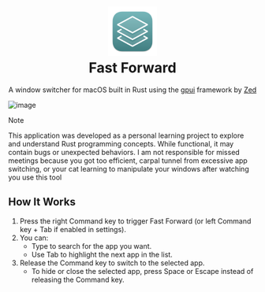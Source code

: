 <h1 align="center">
	<img src="./assets/app_icon.png" width="100" alt="Icon"/><br/>
	Fast Forward
</h1>

<p align="center">
	A window switcher for macOS built in Rust using the <a href="https://www.gpui.rs/">gpui</a> framework by <a href="https://zed.dev/">Zed</a>
</p>

![image](https://github.com/user-attachments/assets/9f7d272d-9244-46e8-afc8-debfc4d1261e)

> [!NOTE]
> This application was developed as a personal learning project to explore and understand Rust programming concepts. While functional, it may contain bugs or unexpected behaviors. I am not responsible for missed meetings because you got too efficient, carpal tunnel from excessive app switching, or your cat learning to manipulate your windows after watching you use this tool

## How It Works

1. Press the right Command key to trigger Fast Forward (or left Command key + Tab if enabled in settings).
2. You can:
   - Type to search for the app you want.
   - Use Tab to highlight the next app in the list.
4. Release the Command key to switch to the selected app.
   - To hide or close the selected app, press Space or Escape instead of releasing the Command key.
